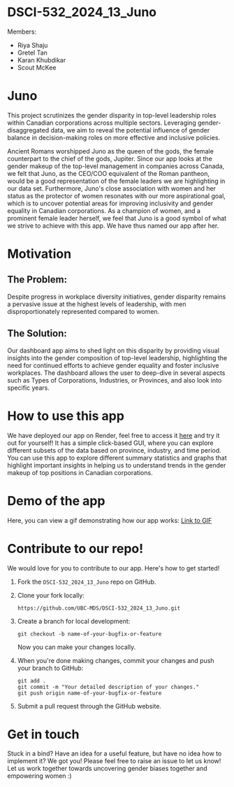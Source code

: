 # DSCI-532_2024_13_Juno
Members:
- Riya Shaju
- Gretel Tan
- Karan Khubdikar
- Scout McKee

# Juno

This project scrutinizes the gender disparity in top-level leadership roles within Canadian corporations across multiple sectors. Leveraging gender-disaggregated data, we aim to reveal the potential influence of gender balance in decision-making roles on more effective and inclusive policies.

Ancient Romans worshipped Juno as the queen of the gods, the female counterpart to the chief of the gods, Jupiter. Since our app looks at the gender makeup of the top-level management in companies across Canada, we felt that Juno, as the CEO/COO equivalent of the Roman pantheon, would be a good representation of the female leaders we are highlighting in our data set. Furthermore, Juno's close association with women and her status as the protector of women resonates with our more aspirational goal, which is to uncover potential areas for improving inclusivity and gender equality in Canadian corporations. As a champion of women, and a prominent female leader herself, we feel that Juno is a good symbol of what we strive to achieve with this app. We have thus named our app after her.

# Motivation

## The Problem: 
Despite progress in workplace diversity initiatives, gender disparity remains a pervasive issue at the highest levels of leadership, with men disproportionately represented compared to women. 

## The Solution:
Our dashboard app aims to shed light on this disparity by providing visual insights into the gender composition of top-level leadership, highlighting the need for continued efforts to achieve gender equality and foster inclusive workplaces. The dashboard allows the user to deep-dive in several aspects such as Types of Corporations, Industries, or Provinces, and also look into specific years.

# How to use this app

We have deployed our app on Render, feel free to access it [here](https://dsci-532-2024-13-juno-aa9o.onrender.com/) and try it out for yourself! It has a simple click-based GUI, where you can explore different subsets of the data based on province, industry, and time period. You can use this app to explore different summary statistics and graphs that highlight important insights in helping us to understand trends in the gender makeup of top positions in Canadian corporations.

# Demo of the app

Here, you can view a gif demonstrating how our app works: [Link to GIF](https://github.com/UBC-MDS/DSCI-532_2024_13_Juno/blob/main/img/demo.gif) 

# Contribute to our repo!

We would love for you to contribute to our app. Here's how to get started!

1.  Fork the `DSCI-532_2024_13_Juno` repo on GitHub.

2.  Clone your fork locally:

    ```         
    https://github.com/UBC-MDS/DSCI-532_2024_13_Juno.git
    ```

3.  Create a branch for local development:

    ```         
    git checkout -b name-of-your-bugfix-or-feature
    ```

    Now you can make your changes locally.

4.  When you're done making changes, commit your changes and push your branch to GitHub:

    ```         
    git add .
    git commit -m "Your detailed description of your changes."
    git push origin name-of-your-bugfix-or-feature
    ```

5.  Submit a pull request through the GitHub website.

# Get in touch

Stuck in a bind? Have an idea for a useful feature, but have no idea how to implement it? We got you! Please feel free to raise an issue to let us know! Let us work together towards uncovering gender biases together and empowering women :)

